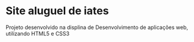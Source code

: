 # Site aluguel de iates
 Projeto desenvolvido na displina de Desenvolvimento de aplicações web, utilizando HTML5 e CSS3
